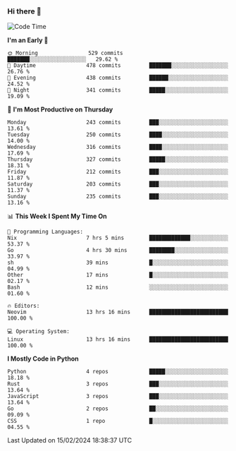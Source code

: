 ### Hi there 👋
<!--START_SECTION:waka-->
![Code Time](http://img.shields.io/badge/Code%20Time-258%20hrs%2042%20mins-blue)

**I'm an Early 🐤** 

```text
🌞 Morning                529 commits         ███████░░░░░░░░░░░░░░░░░░   29.62 % 
🌆 Daytime                478 commits         ███████░░░░░░░░░░░░░░░░░░   26.76 % 
🌃 Evening                438 commits         ██████░░░░░░░░░░░░░░░░░░░   24.52 % 
🌙 Night                  341 commits         █████░░░░░░░░░░░░░░░░░░░░   19.09 % 
```
📅 **I'm Most Productive on Thursday** 

```text
Monday                   243 commits         ███░░░░░░░░░░░░░░░░░░░░░░   13.61 % 
Tuesday                  250 commits         ████░░░░░░░░░░░░░░░░░░░░░   14.00 % 
Wednesday                316 commits         ████░░░░░░░░░░░░░░░░░░░░░   17.69 % 
Thursday                 327 commits         █████░░░░░░░░░░░░░░░░░░░░   18.31 % 
Friday                   212 commits         ███░░░░░░░░░░░░░░░░░░░░░░   11.87 % 
Saturday                 203 commits         ███░░░░░░░░░░░░░░░░░░░░░░   11.37 % 
Sunday                   235 commits         ███░░░░░░░░░░░░░░░░░░░░░░   13.16 % 
```


📊 **This Week I Spent My Time On** 

```text
💬 Programming Languages: 
Nix                      7 hrs 5 mins        █████████████░░░░░░░░░░░░   53.37 % 
Go                       4 hrs 30 mins       ████████░░░░░░░░░░░░░░░░░   33.97 % 
sh                       39 mins             █░░░░░░░░░░░░░░░░░░░░░░░░   04.99 % 
Other                    17 mins             █░░░░░░░░░░░░░░░░░░░░░░░░   02.17 % 
Bash                     12 mins             ░░░░░░░░░░░░░░░░░░░░░░░░░   01.60 % 

🔥 Editors: 
Neovim                   13 hrs 16 mins      █████████████████████████   100.00 % 

💻 Operating System: 
Linux                    13 hrs 16 mins      █████████████████████████   100.00 % 
```

**I Mostly Code in Python** 

```text
Python                   4 repos             █████░░░░░░░░░░░░░░░░░░░░   18.18 % 
Rust                     3 repos             ███░░░░░░░░░░░░░░░░░░░░░░   13.64 % 
JavaScript               3 repos             ███░░░░░░░░░░░░░░░░░░░░░░   13.64 % 
Go                       2 repos             ██░░░░░░░░░░░░░░░░░░░░░░░   09.09 % 
CSS                      1 repo              █░░░░░░░░░░░░░░░░░░░░░░░░   04.55 % 
```




 Last Updated on 15/02/2024 18:38:37 UTC
<!--END_SECTION:waka-->

<!--
**YoganshSharma/YoganshSharma** is a ✨ _special_ ✨ repository because its `README.md` (this file) appears on your GitHub profile.

Here are some ideas to get you started:

- 🔭 I’m currently working on ...
- 🌱 I’m currently learning ...
- 👯 I’m looking to collaborate on ...
- 🤔 I’m looking for help with ...
- 💬 Ask me about ...
- 📫 How to reach me: ...
- 😄 Pronouns: ...
- ⚡ Fun fact: ...
-->
